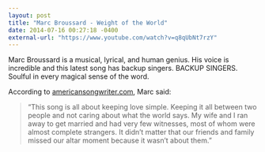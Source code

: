 ```yaml
---
layout: post
title: "Marc Broussard - Weight of the World"
date: 2014-07-16 00:27:18 -0400
external-url: "https://www.youtube.com/watch?v=q8qUbNt7rzY"
---
```


Marc Broussard is a musical, lyrical, and human genius. His voice is
incredible and this latest song has backup singers. BACKUP SINGERS.
Soulful in every magical sense of the word.

According to [americansongwriter.com](https://web.archive.org/web/20210618092231/https://americansongwriter.com/video-premiere-marc-broussard-weight-world-acoustic/),
Marc said:

> “This song is all about keeping love simple. Keeping it all between two
> people and not caring about what the world says. My wife and I ran away
> to get married and had very few witnesses, most of whom were almost
> complete strangers. It didn’t matter that our friends and family missed
> our altar moment because it wasn’t about them.”
